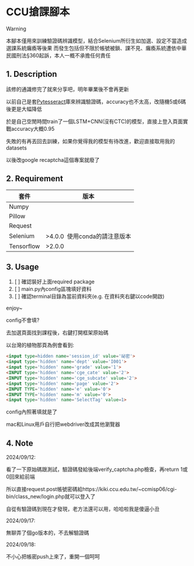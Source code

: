 # CCU搶課腳本

> [!WARNING]
> 本腳本僅用來訓練驗證碼辨識模型，結合Selenium所衍生如加選、設定不當造成選課系統癱瘓等後果
> 而發生包括但不限於帳號被鎖、課不見、癱瘓系統遭依中華民國刑法§360起訴，本人一概不承擔任何責任

## 1. Description

該修的通識修完了就來分享吧，明年畢業後不會再更新

以前自己是套[Pytesseract](https://pypi.org/project/pytesseract/)庫來辨識驗證碼，accuracy也不太高，改隨機5或6碼後更是大幅降低

於是自己空閒時間train了一個LSTM+CNN(沒有CTC)的模型，直接上登入頁面實戰accuracy大概0.95

失敗的有再丟回去訓練，如果你覺得我的模型有待改進，歡迎直接取用我的datasets

以後改google recaptcha這個專案就廢了

## 2. Requirement

| 套件       | 版本                           |
| ---------- | ------------------------------ |
| Numpy      |                                |
| Pillow     |                                |
| Request    |                                |
| Selenium   | >4.0.0  使用conda的請注意版本 |
| Tensorflow | >2.0.0                         |

## 3. Usage

1. [ ] 確認裝好上面required package
2. [ ] main.py內config區塊填好資料
3. [ ] 確認terminal目錄為當前資料夾(e.g. 在資料夾右鍵以code開啟)

enjoy~

config不會填?

去加選頁面找到課程後，右鍵打開框架原始碼

以台灣的植物那頁為例會看到:

```html
<input type=hidden name='session_id' value='祕密'>
<input type='hidden' name='dept' value='I001'>
<input type='hidden' name='grade' value='1'>
<INPUT type='hidden' name='cge_cate' value='2'>
<INPUT type='hidden' name='cge_subcate' value='2'>
<input type='hidden' name='page' value='2'>
<INPUT TYPE='hidden' name='e' value='0'>
<INPUT TYPE='hidden' name='m' value='0'>
<input type='hidden' name='SelectTag' value=1>
```

config內照著填就是了

mac和Linux用戶自行把webdriver改成其他瀏覽器

## 4. Note

2024/09/12:

看了一下原始碼跟測試，驗證碼發給後端verify_captcha.php檢查，再return 1或0回來給前端

所以直接request.post帳號密碼給https://kiki.ccu.edu.tw/~ccmisp06/cgi-bin/class_new/login.php就可以登入了

自從有驗證碼到現在才發現，老方法還可以用，哈哈啦我是傻逼小丑

2024/09/17:

無聊弄了個go版本的，不去解驗證碼

2024/09/18:

不小心把帳密push上來了，重開一個呵呵
